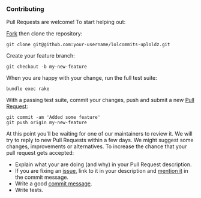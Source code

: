 ### Contributing

Pull Requests are welcome! To start helping out:

[Fork](https://guides.github.com/activities/forking) then clone the repository:

    git clone git@github.com:your-username/lolcommits-uploldz.git

Create your feature branch:

    git checkout -b my-new-feature

When you are happy with your change, run the full test suite:

    bundle exec rake

With a passing test suite, commit your changes, push and submit a new [Pull
Request](https://github.com/lolcommits/lolcommits-uploldz/compare):

    git commit -am 'Added some feature'
    git push origin my-new-feature

At this point you'll be waiting for one of our maintainers to review it. We will
try to reply to new Pull Requests within a few days. We might suggest some
changes, improvements or alternatives. To increase the chance that your pull
request gets accepted:

* Explain what your are doing (and why) in your Pull Request description.
* If you are fixing an
  [issue](https://github.com/lolcommits/lolcommits-uploldz/issues), link to
  it in your description and [mention
  it](https://help.github.com/articles/closing-issues-via-commit-messages) in
  the commit message.
* Write a good [commit
  message](http://tbaggery.com/2008/04/19/a-note-about-git-commit-messages.html).
* Write tests.

